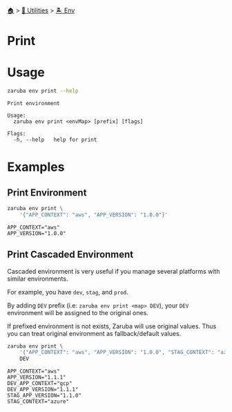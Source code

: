 <!--startTocHeader-->
[🏠](../../README.md) > [🔧 Utilities](../README.md) > [🏝️ Env](README.md)
# Print
<!--endTocHeader-->

# Usage

<!--startCode-->
```bash
zaruba env print --help
```

````
Print environment

Usage:
  zaruba env print <envMap> [prefix] [flags]

Flags:
  -h, --help   help for print
````
<!--endCode-->

# Examples

## Print Environment

<!--startCode-->
```bash
zaruba env print \
    '{"APP_CONTEXT": "aws", "APP_VERSION": "1.0.0"}'
```

````
APP_CONTEXT="aws"
APP_VERSION="1.0.0"
````
<!--endCode-->

## Print Cascaded Environment

Cascaded environment is very useful if you manage several platforms with similar environments.

For example, you have `dev`, `stag`, and `prod`.

By adding `DEV` prefix (i.e: `zaruba env print <map> DEV`), your `DEV` environment will be assigned to the original ones.

If prefixed environment is not exists, Zaruba will use original values. Thus you can treat original environment as fallback/default values.


<!--startCode-->
```bash
zaruba env print \
    '{"APP_CONTEXT": "aws", "APP_VERSION": "1.0.0", "STAG_CONTEXT": "azure", "STAG_APP_VERSION": "1.1.0", "DEV_APP_CONTEXT": "gcp", "DEV_APP_VERSION": "1.1.1"}' \
    DEV
```

````
APP_CONTEXT="aws"
APP_VERSION="1.1.1"
DEV_APP_CONTEXT="gcp"
DEV_APP_VERSION="1.1.1"
STAG_APP_VERSION="1.1.0"
STAG_CONTEXT="azure"
````
<!--endCode-->


<!--startTocSubTopic-->
<!--endTocSubTopic-->